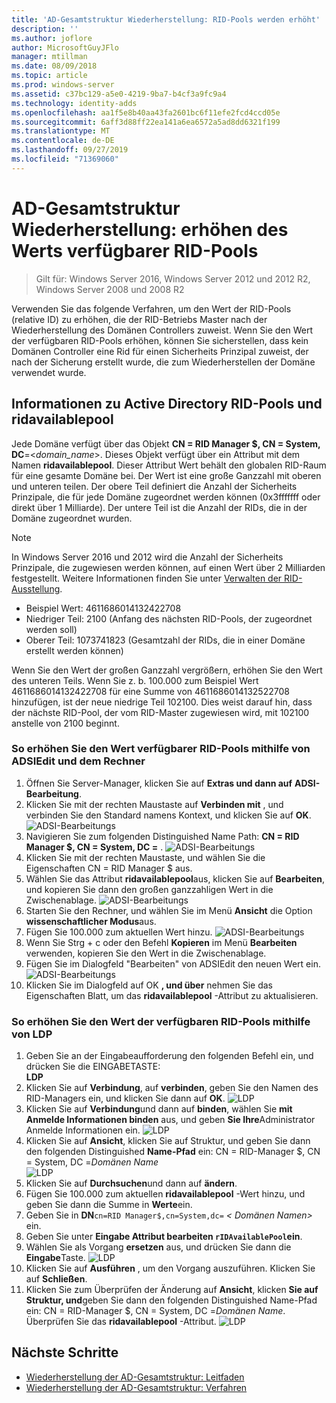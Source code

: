 ```yaml
---
title: 'AD-Gesamtstruktur Wiederherstellung: RID-Pools werden erhöht'
description: ''
ms.author: joflore
author: MicrosoftGuyJFlo
manager: mtillman
ms.date: 08/09/2018
ms.topic: article
ms.prod: windows-server
ms.assetid: c37bc129-a5e0-4219-9ba7-b4cf3a9fc9a4
ms.technology: identity-adds
ms.openlocfilehash: aa1f5e8b40aa43fa2601bc6f11efe2fcd4ccd05e
ms.sourcegitcommit: 6aff3d88ff22ea141a6ea6572a5ad8dd6321f199
ms.translationtype: MT
ms.contentlocale: de-DE
ms.lasthandoff: 09/27/2019
ms.locfileid: "71369060"
---
```

# <a name="ad-forest-recovery---raising-the-value-of-available-rid-pools"></a>AD-Gesamtstruktur Wiederherstellung: erhöhen des Werts verfügbarer RID-Pools 

>Gilt für: Windows Server 2016, Windows Server 2012 und 2012 R2, Windows Server 2008 und 2008 R2

Verwenden Sie das folgende Verfahren, um den Wert der RID-Pools (relative ID) zu erhöhen, die der RID-Betriebs Master nach der Wiederherstellung des Domänen Controllers zuweist. Wenn Sie den Wert der verfügbaren RID-Pools erhöhen, können Sie sicherstellen, dass kein Domänen Controller eine Rid für einen Sicherheits Prinzipal zuweist, der nach der Sicherung erstellt wurde, die zum Wiederherstellen der Domäne verwendet wurde. 

## <a name="about-active-directory-rid-pools-and-ridavailablepool"></a>Informationen zu Active Directory RID-Pools und ridavailablepool

Jede Domäne verfügt über das Objekt **CN = RID Manager $, CN = System, DC**=<*domain_name*>. Dieses Objekt verfügt über ein Attribut mit dem Namen **ridavailablepool**. Dieser Attribut Wert behält den globalen RID-Raum für eine gesamte Domäne bei. Der Wert ist eine große Ganzzahl mit oberen und unteren teilen. Der obere Teil definiert die Anzahl der Sicherheits Prinzipale, die für jede Domäne zugeordnet werden können (0x3fffffff oder direkt über 1 Milliarde). Der untere Teil ist die Anzahl der RIDs, die in der Domäne zugeordnet wurden. 
  
> [!NOTE]
> In Windows Server 2016 und 2012 wird die Anzahl der Sicherheits Prinzipale, die zugewiesen werden können, auf einen Wert über 2 Milliarden festgestellt. Weitere Informationen finden Sie unter [Verwalten der RID-Ausstellung](https://technet.microsoft.com/library/jj574229.aspx). 
  
- Beispiel Wert: 4611686014132422708  
- Niedriger Teil: 2100 (Anfang des nächsten RID-Pools, der zugeordnet werden soll)  
- Oberer Teil: 1073741823 (Gesamtzahl der RIDs, die in einer Domäne erstellt werden können)  
  
Wenn Sie den Wert der großen Ganzzahl vergrößern, erhöhen Sie den Wert des unteren Teils. Wenn Sie z. b. 100.000 zum Beispiel Wert 4611686014132422708 für eine Summe von 4611686014132522708 hinzufügen, ist der neue niedrige Teil 102100. Dies weist darauf hin, dass der nächste RID-Pool, der vom RID-Master zugewiesen wird, mit 102100 anstelle von 2100 beginnt. 
  
### <a name="to-raise-the-value-of-available-rid-pools-using-adsiedit-and-the-calculator"></a>So erhöhen Sie den Wert verfügbarer RID-Pools mithilfe von ADSIEdit und dem Rechner

1. Öffnen Sie Server-Manager, klicken Sie auf **Extras und dann auf** **ADSI-Bearbeitung**.
2. Klicken Sie mit der rechten Maustaste auf **Verbinden mit** , und verbinden Sie den Standard namens Kontext, und klicken Sie auf **OK**.
   ![ADSI-Bearbeitungs](media/AD-Forest-Recovery-Raise-RID-Pool/adsi1.png) 
3. Navigieren Sie zum folgenden Distinguished Name Path: **CN = RID Manager $, CN = System, DC =<domain name>** .
   ![ADSI-Bearbeitungs](media/AD-Forest-Recovery-Raise-RID-Pool/adsi2.png) 
3. Klicken Sie mit der rechten Maustaste, und wählen Sie die Eigenschaften CN = RID Manager $ aus. 
4. Wählen Sie das Attribut **ridavailablepool**aus, klicken Sie auf **Bearbeiten**, und kopieren Sie dann den großen ganzzahligen Wert in die Zwischenablage.
   ![ADSI-Bearbeitungs](media/AD-Forest-Recovery-Raise-RID-Pool/adsi3.png)  
5. Starten Sie den Rechner, und wählen Sie im Menü **Ansicht** die Option **wissenschaftlicher Modus**aus. 
6. Fügen Sie 100.000 zum aktuellen Wert hinzu.
   ![ADSI-Bearbeitungs](media/AD-Forest-Recovery-Raise-RID-Pool/adsi4.png) 
7. Wenn Sie Strg + c oder den Befehl **Kopieren** im Menü **Bearbeiten** verwenden, kopieren Sie den Wert in die Zwischenablage. 
8. Fügen Sie im Dialogfeld "Bearbeiten" von ADSIEdit den neuen Wert ein. 
   ![ADSI-Bearbeitungs](media/AD-Forest-Recovery-Raise-RID-Pool/adsi5.png) 
9. Klicken Sie im Dialogfeld auf OK **, und über** nehmen Sie das Eigenschaften Blatt, um das **ridavailablepool** -Attribut zu aktualisieren. 
  
### <a name="to-raise-the-value-of-available-rid-pools-using-ldp"></a>So erhöhen Sie den Wert der verfügbaren RID-Pools mithilfe von LDP  
  
1. Geben Sie an der Eingabeaufforderung den folgenden Befehl ein, und drücken Sie die EINGABETASTE:  
   **LDP**  
2. Klicken Sie auf **Verbindung**, auf **verbinden**, geben Sie den Namen des RID-Managers ein, und klicken Sie dann auf **OK**. 
   ![LDP](media/AD-Forest-Recovery-Raise-RID-Pool/ldp1.png)
3. Klicken Sie auf **Verbindung**und dann auf **binden**, wählen Sie **mit Anmelde Informationen binden** aus, und geben **Sie Ihre**Administrator Anmelde Informationen ein. 
   ![LDP](media/AD-Forest-Recovery-Raise-RID-Pool/ldp2.png)
4. Klicken Sie auf **Ansicht**, klicken Sie auf Struktur, und geben Sie dann den folgenden Distinguished **Name-Pfad** ein: CN = RID-Manager $, CN = System, DC =*Domänen Name*  
   ![LDP](media/AD-Forest-Recovery-Raise-RID-Pool/ldp3.png)
5. Klicken Sie auf **Durchsuchen**und dann auf **ändern**. 
6. Fügen Sie 100.000 zum aktuellen **ridavailablepool** -Wert hinzu, und geben Sie dann die Summe in **Werte**ein. 
7. Geben Sie in **DN**`cn=RID Manager$,cn=System,dc=` *< Domänen Namen\>* ein. 
8. Geben Sie unter **Eingabe Attribut bearbeiten `rIDAvailablePool`ein**. 
9. Wählen Sie als Vorgang **ersetzen** aus, und drücken Sie dann die **Eingabe**Taste.
   ![LDP](media/AD-Forest-Recovery-Raise-RID-Pool/ldp4.png) 
10. Klicken Sie auf **Ausführen** , um den Vorgang auszuführen. Klicken Sie auf **Schließen**.
11. Klicken Sie zum Überprüfen der Änderung auf **Ansicht**, klicken **Sie auf Struktur, und**geben Sie dann den folgenden Distinguished Name-Pfad ein: CN = RID-Manager $, CN = System, DC =*Domänen Name*.   Überprüfen Sie das **ridavailablepool** -Attribut. 
   ![LDP](media/AD-Forest-Recovery-Raise-RID-Pool/ldp5.png)

## <a name="next-steps"></a>Nächste Schritte

- [Wiederherstellung der AD-Gesamtstruktur: Leitfaden](AD-Forest-Recovery-Guide.md)
- [Wiederherstellung der AD-Gesamtstruktur: Verfahren](AD-Forest-Recovery-Procedures.md)
